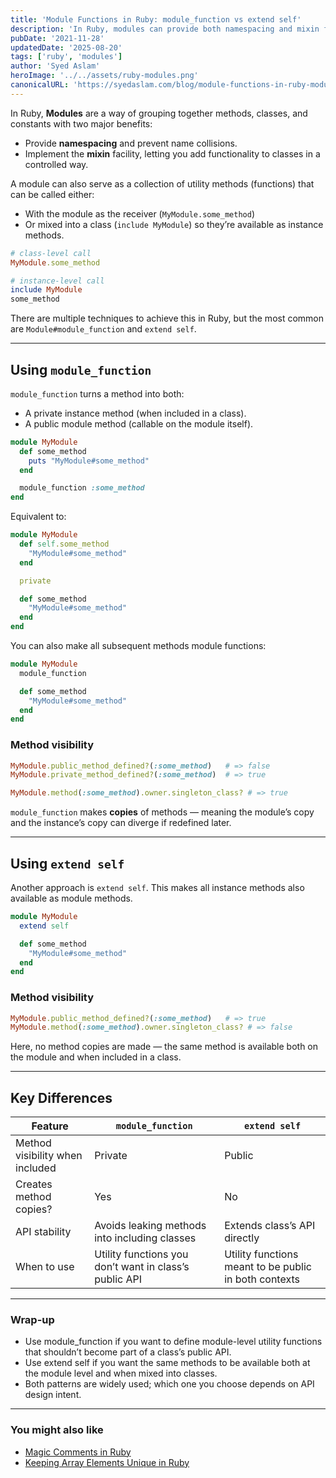 ```yaml
---
title: 'Module Functions in Ruby: module_function vs extend self'
description: 'In Ruby, modules can provide both namespacing and mixin functionality. Learn how to define module-level functions using module_function and extend self, and the differences between them.'
pubDate: '2021-11-28'
updatedDate: '2025-08-20'
tags: ['ruby', 'modules']
author: 'Syed Aslam'
heroImage: '../../assets/ruby-modules.png'
canonicalURL: 'https://syedaslam.com/blog/module-functions-in-ruby-module_function-vs-extend-self/'
---
```


In Ruby, **Modules** are a way of grouping together methods, classes, and constants with two major benefits:

- Provide **namespacing** and prevent name collisions.
- Implement the **mixin** facility, letting you add functionality to classes in a controlled way.

A module can also serve as a collection of utility methods (functions) that can be called either:

- With the module as the receiver (`MyModule.some_method`)
- Or mixed into a class (`include MyModule`) so they’re available as instance methods.

```ruby
# class-level call
MyModule.some_method

# instance-level call
include MyModule
some_method
```

There are multiple techniques to achieve this in Ruby, but the most common are `Module#module_function` and `extend self`.

---

## Using `module_function`

`module_function` turns a method into both:

- A private instance method (when included in a class).
- A public module method (callable on the module itself).

```ruby
module MyModule
  def some_method
    puts "MyModule#some_method"
  end

  module_function :some_method
end
```

Equivalent to:

```ruby
module MyModule
  def self.some_method
    "MyModule#some_method"
  end

  private

  def some_method
    "MyModule#some_method"
  end
end
```

You can also make all subsequent methods module functions:

```ruby
module MyModule
  module_function

  def some_method
    "MyModule#some_method"
  end
end
```

### Method visibility

```ruby
MyModule.public_method_defined?(:some_method)   # => false
MyModule.private_method_defined?(:some_method)  # => true

MyModule.method(:some_method).owner.singleton_class? # => true
```

`module_function` makes **copies** of methods — meaning the module’s copy and the instance’s copy can diverge if redefined later.

---

## Using `extend self`

Another approach is `extend self`. This makes all instance methods also available as module methods.

```ruby
module MyModule
  extend self

  def some_method
    "MyModule#some_method"
  end
end
```

### Method visibility

```ruby
MyModule.public_method_defined?(:some_method)   # => true
MyModule.method(:some_method).owner.singleton_class? # => false
```

Here, no method copies are made — the same method is available both on the module and when included in a class.

---

## Key Differences

| Feature                         | `module_function`                                      | `extend self`                                         |
| ------------------------------- | ------------------------------------------------------ | ----------------------------------------------------- |
| Method visibility when included | Private                                                | Public                                                |
| Creates method copies?          | Yes                                                    | No                                                    |
| API stability                   | Avoids leaking methods into including classes          | Extends class’s API directly                          |
| When to use                     | Utility functions you don’t want in class’s public API | Utility functions meant to be public in both contexts |

---

### Wrap-up

- Use module_function if you want to define module-level utility functions that shouldn’t become part of a class’s public API.
- Use extend self if you want the same methods to be available both at the module level and when mixed into classes.
- Both patterns are widely used; which one you choose depends on API design intent.

---

### You might also like

- [Magic Comments in Ruby](/blog/magic-comments-in-ruby)
- [Keeping Array Elements Unique in Ruby](/blog/keeping-array-elements-unique-in-ruby)
